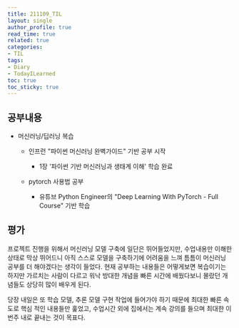 ```yaml
---
title: 211109_TIL
layout: single
author_profile: true
read_time: true
related: true
categories:
- TIL
tags:
- Diary
- TodayILearned
toc: true
toc_sticky: true
---
```




##  공부내용

- 머신러닝/딥러닝 복습
  - 인프런 "파이썬 머신러닝 완벽가이드" 기반 공부 시작
    - 1장 '파이썬 기반 머신러닝과 생태계 이해' 학습 완료

  - pytorch 사용법 공부
    - 유튜브 Python Engineer의 "Deep Learning With PyTorch - Full Course" 기반 학습


## 평가

프로젝트 진행을 위해서 머신러닝 모델 구축에 일단은 뛰어들었지만, 수업내용만 이해한 상태로 막상 뛰어드니 아직 스스로 모델을 구축하기에 어려움을 느껴 틈틈이 머신러닝 공부를 더 해야겠다는 생각이 들었다. 현재 공부하는 내용들은 어떻게보면 복습이기는 하지만 가르치는 사람이 다르고 워낙 방대한 개념을 빠른 시간에 배웠다보니 몰랐던 개념들도 상당히 많이 배우게 된다.

당장 내일은 또 학습 모델, 추론 모델 구현 작업에 들어가야 하기 때문에 최대한 빠른 속도로 핵심 적인 내용들만 훑었고, 수업시간 외에 집에서는 계속 강의를 들으며 최대한 이번주 내로 끝내는 것이 목표다.

